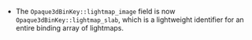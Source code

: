 - The `Opaque3dBinKey::lightmap_image` field is now `Opaque3dBinKey::lightmap_slab`, which is a lightweight identifier for an entire binding array of lightmaps.

